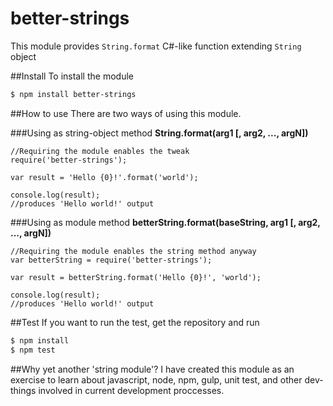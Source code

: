# better-strings
This module provides `String.format` C#-like function extending `String` object

##Install
To install the module
```sh
$ npm install better-strings
```

##How to use
There are two ways of using this module.

###Using as string-object method
**String.format(arg1 [, arg2, ..., argN])**
```node
//Requiring the module enables the tweak
require('better-strings');

var result = 'Hello {0}!'.format('world');

console.log(result);
//produces 'Hello world!' output
```

###Using as module method
**betterString.format(baseString, arg1 [, arg2, ..., argN])**
```node
//Requiring the module enables the string method anyway
var betterString = require('better-strings');

var result = betterString.format('Hello {0}!', 'world');

console.log(result);
//produces 'Hello world!' output
```

##Test
If you want to run the test, get the repository and run
```sh
$ npm install
$ npm test
```

##Why yet another 'string module'?
I have created this module as an exercise to learn about javascript, node, npm, gulp, unit test, and other dev-things involved in current development proccesses.
